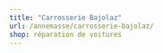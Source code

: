 ```yaml
---
title: "Carrosserie Bajolaz"
url: /annemasse/carrosserie-bajolaz/
shop: réparation de voitures
---
```

